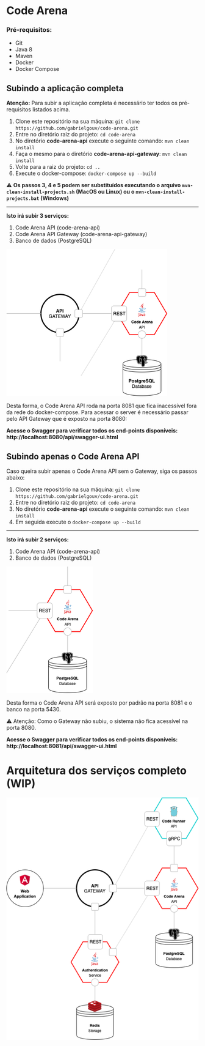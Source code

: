 # Code Arena

### Pré-requisitos:
- Git
- Java 8
- Maven
- Docker
- Docker Compose

## Subindo a aplicação completa

**Atenção:** Para subir a aplicação completa é necessário ter todos os pré-requisitos listados acima.

1. Clone este repositório na sua máquina: `git clone https://github.com/gabrielgouv/code-arena.git`
2. Entre no diretório raiz do projeto: `cd code-arena`
3. No diretório **code-arena-api** execute o seguinte comando: `mvn clean install`
4. Faça o mesmo para o diretório **code-arena-api-gateway**: `mvn clean install`
5. Volte para a raiz do projeto: `cd ..`
6. Execute o docker-compose: `docker-compose up --build`

⚠️ **Os passos 3, 4 e 5 podem ser substituídos executando o arquivo `mvn-clean-install-projects.sh` (MacOS ou Linux) ou o `mvn-clean-install-projects.bat` (Windows)**

---------

**Isto irá subir 3 serviços:**
1. Code Arena API (code-arena-api)
2. Code Arena API Gateway (code-arena-api-gateway)
3. Banco de dados (PostgreSQL)

![Arquitetura 3 serviços](https://github.com/gabrielgouv/code-arena/blob/master/code-arena-docs/arch_v2_api_db_gateway.png?raw=true)


Desta forma, o Code Arena API roda na porta 8081 que fica inacessível fora da rede do docker-compose. Para acessar o server é necessário passar pelo API Gateway que é exposto na porta 8080:

**Acesse o Swagger para verificar todos os end-points disponíveis: http://localhost:8080/api/swagger-ui.html**

## Subindo apenas o Code Arena API

Caso queira subir apenas o Code Arena API sem o Gateway, siga os passos abaixo:

1. Clone este repositório na sua máquina: `git clone https://github.com/gabrielgouv/code-arena.git`
2. Entre no diretório raiz do projeto: `cd code-arena`
3. No diretório **code-arena-api** execute o seguinte comando: `mvn clean install`
4. Em seguida execute o `docker-compose up --build`

---------

**Isto irá subir 2 serviços:**
1. Code Arena API (code-arena-api)
2. Banco de dados (PostgreSQL)

![Arquitetura 2 serviços](https://github.com/gabrielgouv/code-arena/blob/master/code-arena-docs/arch_v2_api_db.png?raw=true)


Desta forma o Code Arena API será exposto por padrão na porta 8081 e o banco na porta 5430.

⚠️ Atenção: Como o Gateway não subiu, o sistema não fica acessível na porta 8080.

**Acesse o Swagger para verificar todos os end-points disponíveis: http://localhost:8081/api/swagger-ui.html**

# Arquitetura dos serviços completo (WIP)

![Arquitetura completa](https://github.com/gabrielgouv/code-arena/blob/master/code-arena-docs/arch_v2_full.png?raw=true)
